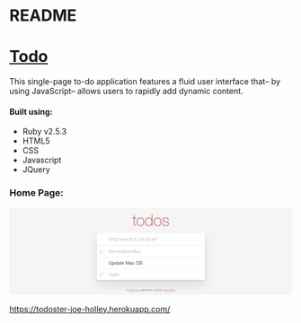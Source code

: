 # README

# [Todo](https://todoster-joe-holley.herokuapp.com/)

This single-page to-do application features a fluid user interface that– by using JavaScript– allows users to rapidly add dynamic content.

#### Built using:
-  Ruby v2.5.3
-  HTML5
-  CSS
-  Javascript
-  JQuery


### Home Page:
![](./app/assets/images/todo.png)

https://todoster-joe-holley.herokuapp.com/
